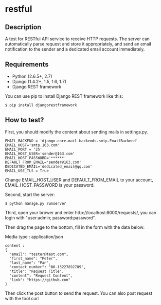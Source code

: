 # restful

## Description

A test for RESTful API service to receive HTTP requests.
The server can automatically parse request and store it 
appropriately, and send an email notification to the 
sender and a dedicated email account immediately.

## Requirements

* Python (2.6.5+, 2.7)
* Django (1.4.2+, 1.5, 1.6, 1.7)
* Django REST framework

You can use pip to install Django REST framework like this:

    $ pip install djangorestframework

## How to test?

First, you should modify the content about sending mails 
in settings.py.

    EMAIL_BACKEND = 'django.core.mail.backends.smtp.EmailBackend'
    EMAIL_HOST='smtp.163.com'
    EMAIL_PORT = '25'
    EMAIL_HOST_USER='sender@163.com'
    EMAIL_HOST_PASSWORD='******'
    DEFAULT_FROM_EMAIL='sender@163.com'
    DEDICATED_EMAIL='dedicated_email@qq.com'
    EMAIL_USE_TLS = True

Change EMAIL_HOST_USER and DEFAULT_FROM_EMAIL to your 
account,  EMAIL_HOST_PASSWORD is your password. 

Second, start the server:

    $ python manage.py runserver

Third, open your brower and enter http://localhost:8000/requests/,
you can login with "user:admin; password:password". 

Then drag the page to the bottom, fill in the form with the data below:

  Media type : application/json

    content : 
    {
      "email": "tester@test.com",
      "first_name": "Peter",
      "last_name": "Pan",
      "contact_number": "86-13227892789",
      "title": "Request Title",
      "content": "Request Content",
      "link": "https://github.com"
    }
  
Then click the post button to send the request. You can also post
request with the tool curl








